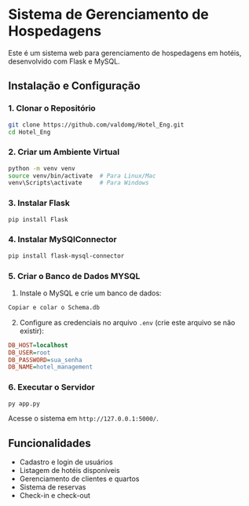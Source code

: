 # Sistema de Gerenciamento de Hospedagens

Este é um sistema web para gerenciamento de hospedagens em hotéis, desenvolvido com Flask e MySQL.

## **Instalação e Configuração**

### **1. Clonar o Repositório**
```bash
git clone https://github.com/valdomg/Hotel_Eng.git
cd Hotel_Eng
```

### **2. Criar um Ambiente Virtual**
```bash
python -m venv venv
source venv/bin/activate  # Para Linux/Mac
venv\Scripts\activate     # Para Windows
```

### **3. Instalar Flask**
```bash
pip install Flask
```

### **4. Instalar MySQlConnector**
```bash
pip install flask-mysql-connector
```

### **5. Criar o Banco de Dados MYSQL**
1. Instale o MySQL e crie um banco de dados:
```bash
Copiar e colar o Schema.db
```
2. Configure as credenciais no arquivo `.env` (crie este arquivo se não existir):
```ini
DB_HOST=localhost
DB_USER=root
DB_PASSWORD=sua_senha
DB_NAME=hotel_management
```

### **6. Executar o Servidor**
```bash
py app.py
```
Acesse o sistema em `http://127.0.0.1:5000/`.

## **Funcionalidades**
- Cadastro e login de usuários
- Listagem de hotéis disponíveis
- Gerenciamento de clientes e quartos
- Sistema de reservas
- Check-in e check-out

